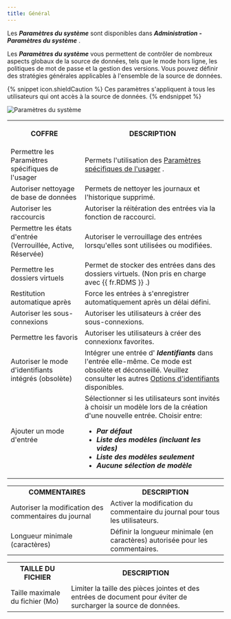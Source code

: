 ```yaml
---
title: Général
---
```

Les ***Paramètres du système*** sont disponibles dans ***Administration - Paramètres du système*** .  

Les ***Paramètres du système*** vous permettent de contrôler de nombreux aspects globaux de la source de données, tels que le mode hors ligne, les politiques de mot de passe et la gestion des versions. Vous pouvez définir des stratégies générales applicables à l'ensemble de la source de données. 

{% snippet icon.shieldCaution %} 
Ces paramètres s'appliquent à tous les utilisateurs qui ont accès à la source de données. 
{% endsnippet %}
 
![Paramètres du système](https://webdevolutions.azureedge.net/docs/fr/rdm/windows/clip10720.png) 

<table>
	<tr>
		<th>

COFFRE 
		</th>
		<th>
DESCRIPTION 
		</th>
	</tr>
	<tr>
		<td>
Permettre les Paramètres spécifiques de l'usager 
		</td>
		<td>
Permets l'utilisation des [Paramètres spécifiques de l'usager](/fr/rdm/windows/commands/edit/setting-overrides/specific-settings/) . 
		</td>
	</tr>
	<tr>
		<td>
Autoriser nettoyage de base de données 
		</td>
		<td>
Permets de nettoyer les journaux et l'historique supprimé. 
		</td>
	</tr>
	<tr>
		<td>
Autoriser les raccourcis 
		</td>
		<td>
Autoriser la réitération des entrées via la fonction de raccourci. 
		</td>
	</tr>
	<tr>
		<td>
Permettre les états d'entrée (Verrouillée, Active, Réservée) 
		</td>
		<td>
Autoriser le verrouillage des entrées lorsqu'elles sont utilisées ou modifiées. 
		</td>
	</tr>
	<tr>
		<td>
Permettre les dossiers virtuels 
		</td>
		<td>
Permet de stocker des entrées dans des dossiers virtuels. (Non pris en charge avec {{ fr.RDMS }} .) 
		</td>
	</tr>
	<tr>
		<td>
Restitution automatique après 
		</td>
		<td>
Force les entrées à s'enregistrer automatiquement après un délai défini. 
		</td>
	</tr>
	<tr>
		<td>
Autoriser les sous-connexions 
		</td>
		<td>
Autoriser les utilisateurs à créer des sous-connexions. 
		</td>
	</tr>
	<tr>
		<td>
Permettre les favoris 
		</td>
		<td>
Autoriser les utilisateurs à créer des connexionx favorites. 
		</td>
	</tr>
	<tr>
		<td>
Autoriser le mode d'identifiants intégrés (obsolète) 
		</td>
		<td>
Intégrer une entrée d' ***Identifiants*** dans l'entrée elle-même. Ce mode est obsolète et déconseillé. Veuillez consulter les autres [Options d'identifiants](/fr/rdm/windows/commands/edit/entries/entry-credentials-options/) disponibles. 
		</td>
	</tr>
	<tr>
		<td>
Ajouter un mode d'entrée 
		</td>
		<td>
Sélectionner si les utilisateurs sont invités à choisir un modèle lors de la création d'une nouvelle entrée. Choisir entre:  

* ***Par défaut*** 
* ***Liste des modèles (incluant les vides)*** 
* ***Liste des modèles seulement*** 
* ***Aucune sélection de modèle*** 
		</td>
	</tr>
</table>

<table>
	<tr>
		<th>
COMMENTAIRES 
		</th>
		<th>
DESCRIPTION 
		</th>
	</tr>
	<tr>
		<td>
Autoriser la modification des commentaires du journal 
		</td>
		<td>
Activer la modification du commentaire du journal pour tous les utilisateurs. 
		</td>
	</tr>
	<tr>
		<td>
Longueur minimale (caractères) 
		</td>
		<td>
Définir la longueur minimale (en caractères) autorisée pour les commentaires. 
		</td>
	</tr>
</table>

<table>
	<tr>
		<th>
TAILLE DU FICHIER 
		</th>
		<th>
DESCRIPTION 
		</th>
	</tr>
	<tr>
		<td>
Taille maximale du fichier (Mo) 
		</td>
		<td>
Limiter la taille des pièces jointes et des entrées de document pour éviter de surcharger la source de données. 
		</td>
	</tr>
</table>



